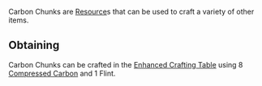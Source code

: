 Carbon Chunks are [Resource](https://github.com/Slimefun/Slimefun4/wiki/Resource)s that can be used to craft a variety of other items.

## Obtaining
Carbon Chunks can be crafted in the [Enhanced Crafting Table](https://github.com/Slimefun/Slimefun4/wiki/Enhanced-Crafting-Table) using 8 [Compressed Carbon](https://github.com/Slimefun/Slimefun4/wiki/Compressed-Carbon) and 1 Flint.
